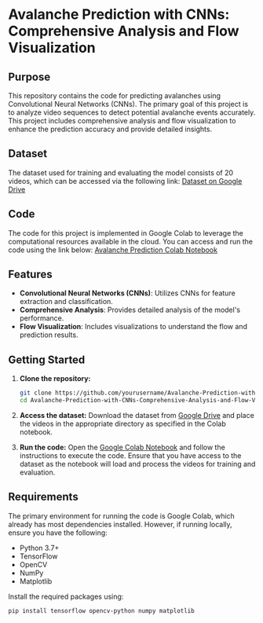 # Avalanche Prediction with CNNs: Comprehensive Analysis and Flow Visualization

## Purpose

This repository contains the code for predicting avalanches using Convolutional Neural Networks (CNNs). The primary goal of this project is to analyze video sequences to detect potential avalanche events accurately. This project includes comprehensive analysis and flow visualization to enhance the prediction accuracy and provide detailed insights.

## Dataset

The dataset used for training and evaluating the model consists of 20 videos, which can be accessed via the following link:
[Dataset on Google Drive](https://drive.google.com/drive/folders/1d4a6AvTTnOSdsEKdvPgNZOSZnZ-olLiC?usp=sharing)

## Code

The code for this project is implemented in Google Colab to leverage the computational resources available in the cloud. You can access and run the code using the link below:
[Avalanche Prediction Colab Notebook](https://colab.research.google.com/drive/113FUCYC4L6o4njTwnR8Rxq6-Cryjb1I8?usp=sharing)

## Features

- **Convolutional Neural Networks (CNNs)**: Utilizes CNNs for feature extraction and classification.
- **Comprehensive Analysis**: Provides detailed analysis of the model's performance.
- **Flow Visualization**: Includes visualizations to understand the flow and prediction results.

## Getting Started

1. **Clone the repository:**

   ```bash
   git clone https://github.com/yourusername/Avalanche-Prediction-with-CNNs-Comprehensive-Analysis-and-Flow-Visualization.git
   cd Avalanche-Prediction-with-CNNs-Comprehensive-Analysis-and-Flow-Visualization
   ```

2. **Access the dataset:**
   Download the dataset from [Google Drive](https://drive.google.com/drive/folders/1y-HHVxCSZULgJ__JpysVjMB5-flKfYzA?usp=drive_link) and place the videos in the appropriate directory as specified in the Colab notebook.

3. **Run the code:**
   Open the [Google Colab Notebook](https://colab.research.google.com/drive/1Gr6mL-wcnT5R90I4DFyTRe4_LQUe9vJl?usp=sharing) and follow the instructions to execute the code. Ensure that you have access to the dataset as the notebook will load and process the videos for training and evaluation.

## Requirements

The primary environment for running the code is Google Colab, which already has most dependencies installed. However, if running locally, ensure you have the following:

- Python 3.7+
- TensorFlow
- OpenCV
- NumPy
- Matplotlib

Install the required packages using:

```bash
pip install tensorflow opencv-python numpy matplotlib
```
